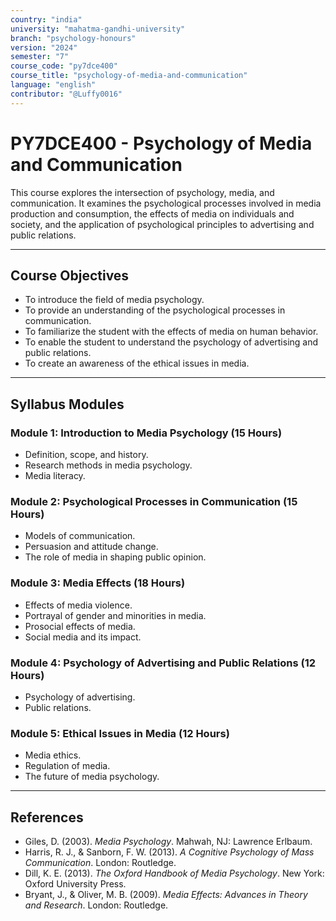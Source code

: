 ```yaml
---
country: "india"
university: "mahatma-gandhi-university"
branch: "psychology-honours"
version: "2024"
semester: "7"
course_code: "py7dce400"
course_title: "psychology-of-media-and-communication"
language: "english"
contributor: "@Luffy0016"
---
```

# PY7DCE400 - Psychology of Media and Communication

This course explores the intersection of psychology, media, and communication. It examines the psychological processes involved in media production and consumption, the effects of media on individuals and society, and the application of psychological principles to advertising and public relations.

---
## Course Objectives

* To introduce the field of media psychology.
* To provide an understanding of the psychological processes in communication.
* To familiarize the student with the effects of media on human behavior.
* To enable the student to understand the psychology of advertising and public relations.
* To create an awareness of the ethical issues in media.

---
## Syllabus Modules

### Module 1: Introduction to Media Psychology (15 Hours)
* Definition, scope, and history.
* Research methods in media psychology.
* Media literacy.

### Module 2: Psychological Processes in Communication (15 Hours)
* Models of communication.
* Persuasion and attitude change.
* The role of media in shaping public opinion.

### Module 3: Media Effects (18 Hours)
* Effects of media violence.
* Portrayal of gender and minorities in media.
* Prosocial effects of media.
* Social media and its impact.

### Module 4: Psychology of Advertising and Public Relations (12 Hours)
* Psychology of advertising.
* Public relations.

### Module 5: Ethical Issues in Media (12 Hours)
* Media ethics.
* Regulation of media.
* The future of media psychology.

---
## References
* Giles, D. (2003). *Media Psychology*. Mahwah, NJ: Lawrence Erlbaum.
* Harris, R. J., & Sanborn, F. W. (2013). *A Cognitive Psychology of Mass Communication*. London: Routledge.
* Dill, K. E. (2013). *The Oxford Handbook of Media Psychology*. New York: Oxford University Press.
* Bryant, J., & Oliver, M. B. (2009). *Media Effects: Advances in Theory and Research*. London: Routledge.